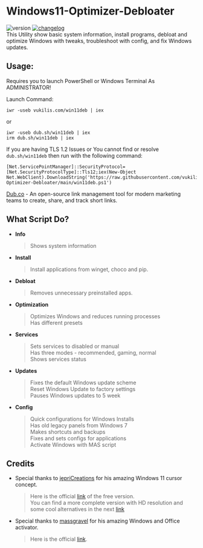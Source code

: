 # Windows11-Optimizer-Debloater
![version](https://img.shields.io/badge/version%20-2.8-lighgreen)
[![changelog](https://img.shields.io/badge/📋-release%20notes-00B2EE.svg)](https://github.com/vukilis/Windows11-Optimizer-Debloater/blob/dev/CHANGELOG.md)  
This Utility show basic system information, install programs, debloat and optimize Windows with tweaks, troubleshoot with config, and fix Windows updates.

## Usage:

Requires you to launch PowerShell or Windows Terminal As ADMINISTRATOR!

Launch Command:
```
iwr -useb vukilis.com/win11deb | iex
```
or 
```
iwr -useb dub.sh/win11deb | iex
irm dub.sh/win11deb | iex
```
If you are having TLS 1.2 Issues or You cannot find or resolve `dub.sh/win11deb` then run with the following command:
```
[Net.ServicePointManager]::SecurityProtocol=[Net.SecurityProtocolType]::Tls12;iex(New-Object Net.WebClient).DownloadString('https://raw.githubusercontent.com/vukilis/Windows11-Optimizer-Debloater/main/win11deb.ps1')
```
[Dub.co](https://github.com/dubinc/dub) - An open-source link management tool for modern marketing teams to create, share, and track short links.

## What Script Do?
- **Info**
  > Shows system information
- **Install**
  > Install applications from winget, choco and pip.
- **Debloat**
  > Removes unnecessary preinstalled apps.
- **Optimization**
  > Optimizes Windows and reduces running processes  
  > Has different presets
- **Services**
  > Sets services to disabled or manual  
  > Has three modes - recommended, gaming, normal  
  > Shows services status
- **Updates**
  > Fixes the default Windows update scheme  
  > Reset Windows Update to factory settings  
  > Pauses Windows updates to 5 week
- **Config**
  > Quick configurations for Windows Installs  
  > Has old legacy panels from Windows 7  
  > Makes shortcuts and backups  
  > Fixes and sets configs for applications  
  > Activate Windows with MAS script

## Credits
- Special thanks to [jepriCreations](https://www.deviantart.com/rosea92) for his amazing Windows 11 cursor concept.
  > Here is the official [link](https://www.deviantart.com/jepricreations/art/Windows-11-Free-Tail-Cursor-Concept-962242647) of the free version.  
  > You can find a more complete version with HD resolution and some cool alternatives in the next [link](https://www.deviantart.com/jepricreations/art/Windows-11-Cursors-Concept-HD-v2-890672103)

- Special thanks to [massgravel](https://github.com/massgravel) for his amazing Windows and Office activator.
  > Here is the official [link](https://github.com/massgravel/Microsoft-Activation-Scripts).
